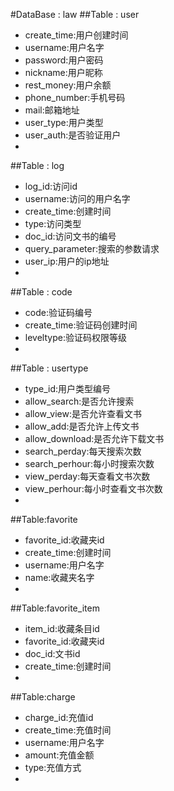 #DataBase : law
##Table : user
* create_time:用户创建时间
* username:用户名字
* password:用户密码
* nickname:用户昵称
* rest_money:用户余额
* phone_number:手机号码
* mail:邮箱地址
* user_type:用户类型
* user_auth:是否验证用户
* 

##Table : log
* log_id:访问id
* username:访问的用户名字
* create_time:创建时间
* type:访问类型
* doc_id:访问文书的编号
* query_parameter:搜索的参数请求
* user_ip:用户的ip地址
* 

##Table : code
* code:验证码编号
* create_time:验证码创建时间
* leveltype:验证码权限等级
* 

##Table : usertype
* type_id:用户类型编号
* allow_search:是否允许搜索
* allow_view:是否允许查看文书
* allow_add:是否允许上传文书
* allow_download:是否允许下载文书
* search_perday:每天搜索次数
* search_perhour:每小时搜索次数
* view_perday:每天查看文书次数
* view_perhour:每小时查看文书次数
* 

##Table:favorite
* favorite_id:收藏夹id
* create_time:创建时间
* username:用户名字
* name:收藏夹名字
* 

##Table:favorite_item
* item_id:收藏条目id
* favorite_id:收藏夹id
* doc_id:文书id
* create_time:创建时间
* 

##Table:charge
* charge_id:充值id
* create_time:充值时间
* username:用户名字
* amount:充值金额
* type:充值方式
* 

